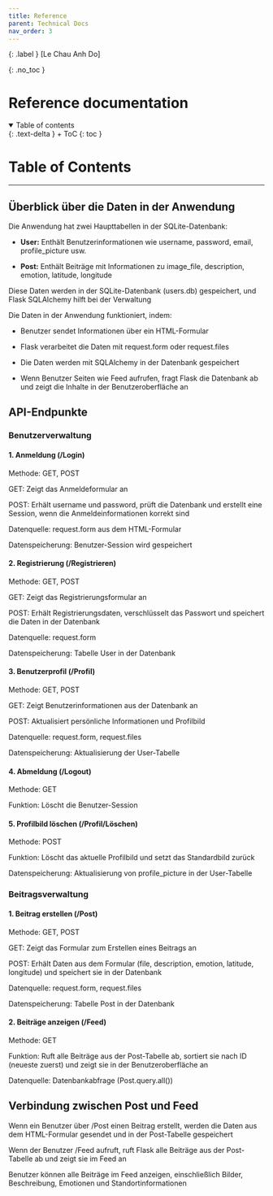 ```yaml
---
title: Reference
parent: Technical Docs
nav_order: 3
---
```


{: .label }
[Le Chau Anh Do]

{: .no_toc }
# Reference documentation

<details open markdown="block">
{: .text-delta }
<summary>Table of contents</summary>
+ ToC
{: toc }
</details>

# **Table of Contents**

---

## **Überblick über die Daten in der Anwendung** ##

Die Anwendung hat zwei Haupttabellen in der SQLite-Datenbank:

- **User:** Enthält Benutzerinformationen wie username, password, email, profile_picture usw.

- **Post:** Enthält Beiträge mit Informationen zu image_file, description, emotion, latitude, longitude

Diese Daten werden in der SQLite-Datenbank (users.db) gespeichert, und Flask SQLAlchemy hilft bei der Verwaltung

Die Daten in der Anwendung funktioniert, indem: 

- Benutzer sendet Informationen über ein HTML-Formular

- Flask verarbeitet die Daten mit request.form oder request.files

- Die Daten werden mit SQLAlchemy in der Datenbank gespeichert

- Wenn Benutzer Seiten wie Feed aufrufen, fragt Flask die Datenbank ab und zeigt die Inhalte in der Benutzeroberfläche an

## **API-Endpunkte** ##

### **Benutzerverwaltung** ###

#### 1. Anmeldung (/Login) ####

Methode: GET, POST

GET: Zeigt das Anmeldeformular an

POST: Erhält username und password, prüft die Datenbank und erstellt eine Session, wenn die Anmeldeinformationen korrekt sind

Datenquelle: request.form aus dem HTML-Formular

Datenspeicherung: Benutzer-Session wird gespeichert

#### 2. Registrierung (/Registrieren) ####

Methode: GET, POST

GET: Zeigt das Registrierungsformular an

POST: Erhält Registrierungsdaten, verschlüsselt das Passwort und speichert die Daten in der Datenbank

Datenquelle: request.form

Datenspeicherung: Tabelle User in der Datenbank

#### 3. Benutzerprofil (/Profil) ####

Methode: GET, POST

GET: Zeigt Benutzerinformationen aus der Datenbank an

POST: Aktualisiert persönliche Informationen und Profilbild

Datenquelle: request.form, request.files

Datenspeicherung: Aktualisierung der User-Tabelle

#### 4. Abmeldung (/Logout) ####

Methode: GET

Funktion: Löscht die Benutzer-Session

#### 5. Profilbild löschen (/Profil/Löschen) ####

Methode: POST

Funktion: Löscht das aktuelle Profilbild und setzt das Standardbild zurück

Datenspeicherung: Aktualisierung von profile_picture in der User-Tabelle

### **Beitragsverwaltung** ###

#### 1. Beitrag erstellen (/Post) ####

Methode: GET, POST

GET: Zeigt das Formular zum Erstellen eines Beitrags an

POST: Erhält Daten aus dem Formular (file, description, emotion, latitude, longitude) und speichert sie in der Datenbank

Datenquelle: request.form, request.files

Datenspeicherung: Tabelle Post in der Datenbank

#### 2. Beiträge anzeigen (/Feed) ####

Methode: GET

Funktion: Ruft alle Beiträge aus der Post-Tabelle ab, sortiert sie nach ID (neueste zuerst) und zeigt sie in der Benutzeroberfläche an

Datenquelle: Datenbankabfrage (Post.query.all())

## **Verbindung zwischen Post und Feed** ##

Wenn ein Benutzer über /Post einen Beitrag erstellt, werden die Daten aus dem HTML-Formular gesendet und in der Post-Tabelle gespeichert

Wenn der Benutzer /Feed aufruft, ruft Flask alle Beiträge aus der Post-Tabelle ab und zeigt sie im Feed an

Benutzer können alle Beiträge im Feed anzeigen, einschließlich Bilder, Beschreibung, Emotionen und Standortinformationen

